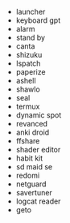 - launcher
- keyboard gpt
- alarm
- stand by
- canta
- shizuku
- lspatch
- paperize
- ashell
- shawlo
- seal
- termux
- dynamic spot
- revanced
- anki droid
- ffshare
- shader editor
- habit kit
- sd maid se
- redomi
- netguard
- savertuner
- logcat reader
- geto